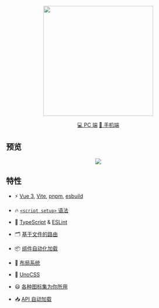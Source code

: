 <p align="center">
  <img src="https://github.com/user-attachments/assets/f48b46f6-96fc-4ac9-a9a3-b0dc8a4596bd" width="300"/>
</p>

<p align="center">
  <a href="https://m.yjzj.com">💻 PC 端</a>
  <a href="https://m.yjzj.com">📱 手机端</a>
</p>

## 预览
<p align="center">
<img src="https://github.com/user-attachments/assets/4b77d1e8-4519-490f-92c9-65b2821bd15a">
</p>

## 特性

- ⚡️ [Vue 3](https://github.com/vuejs/core), [Vite](https://github.com/vitejs/vite), [pnpm](https://pnpm.io/), [esbuild](https://github.com/evanw/esbuild)

- 🔥 [`<script setup>` 语法](https://github.com/vuejs/rfcs/pull/227)

- 🦾 [TypeScript](https://www.typescriptlang.org/) & [ESLint](https://eslint.org/)

- 🗂 [基于文件的路由](./src/pages)

- 📦 [组件自动化加载](./src/components)

- 📑 [布局系统](./src/layouts)

- 🎨 [UnoCSS](https://github.com/unocss/unocss)

- 😃 [各种图标集为你所用](https://github.com/antfu/unocss/tree/main/packages/preset-icons)

- 📥 [API 自动加载](https://github.com/antfu/unplugin-auto-import)
